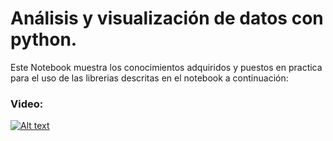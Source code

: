 # Análisis y visualización de datos con python.
Este Notebook muestra los conocimientos adquiridos y puestos en practica para el uso de las librerias descritas en el notebook a continuación:

### Video: 

[![Alt text](https://img.youtube.com/vi/Zyr7s9qqs7Y/0.jpg)](https://www.youtube.com/watch?v=Zyr7s9qqs7Y)
